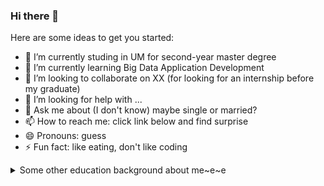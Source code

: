 ### Hi there 👋



Here are some ideas to get you started:

- 🔭 I’m currently studing in UM for second-year master degree
- 🌱 I’m currently learning Big Data Application Development
- 👯 I’m looking to collaborate on  XX (for looking for an internship before my graduate)
- 🤔 I’m looking for help with ...
- 💬 Ask me about (I don't know) maybe single or married?
- 📫 How to reach me: click link below and find surprise
- 😄 Pronouns: guess 
- ⚡ Fun fact: like eating, don't like coding




<details>
  <summary>Some other education background about me~e~e</summary>
  <br>


![](https://tva1.sinaimg.cn/large/0081Kckwgy1gk7bmkr0nwj31ay0hu418.jpg)


 <p>
  <a href="https://profile-summary-for-github.com/user/liu-hongyang" target="_blank" >
    <img src="https://tva1.sinaimg.cn/large/0081Kckwgy1gk9kk3eysrj313m0u0n9j.jpg" />
  </a>
 
</p>
